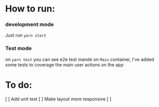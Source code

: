 # How to run:

### development mode

Just run `yarn start`

### Test mode

on `yarn test` you can see e2e test mande on `Main` container, I've added some tests to coverage the main user actions on the app

# To do:

[ ] Add unit test
[ ] Make layout more responsive
[ ] 
